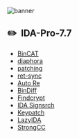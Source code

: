![banner](https://user-images.githubusercontent.com/119074330/204051836-d495c6a9-db6b-40df-b8be-ff0f2a82862e.png)

## ✏️ &nbsp;IDA-Pro-7.7

<!-- BLOG-POST-LIST:START -->

- [BinCAT](https://github.com/Lynx305)
- [diaphora](https://github.com/Lynx305)
- [patching](https://github.com/Lynx305)
- [ret-sync](https://github.com/Lynx305)
- [Auto Re](https://github.com/Lynx305)
- [BinDiff](https://github.com/Lynx305)
- [Findcrypt](https://github.com/Lynx305)
- [IDA Signsrch](https://github.com/Lynx305)
- [Keypatch](https://github.com/Lynx305)
- [LazyIDA](https://github.com/Lynx305)
- [StrongCC](https://github.com/Lynx305)
<!-- BLOG-POST-LIST:END -->
&nbsp;


